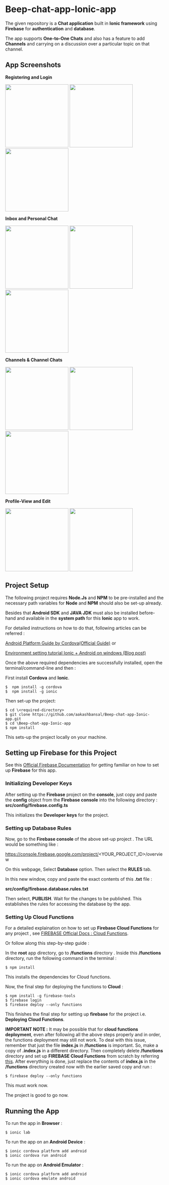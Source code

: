 # Beep-chat-app-Ionic-app

The given repository is a **Chat application** built in **Ionic framework** using **Firebase** for **authentication** and **database**.

The app supports **One-to-One Chats** and also has a feature to add **Channels** and carrying on a discussion over a particular topic on that channel. 

## App Screenshots

**Registering and Login**

<img src="Screenshots/Splash.png" width="200"> <img src="Screenshots/Register.png" width="200"> <img src="Screenshots/Login.png" width="200"> 


**Inbox and Personal Chat**

<img src="Screenshots/Inbox.png" width="200">  <img src="Screenshots/SearchUser.png" width="200"> <img src="Screenshots/PersonalChat.png" width="200">


**Channels & Channel Chats**

<img src="Screenshots/Channels.png" width="200">  <img src="Screenshots/AddChannel.png" width="200"> <img src="Screenshots/ChannelChats.png" width="200">


**Profile-View and Edit**

<img src="Screenshots/ViewProfile.png" width="200">  <img src="Screenshots/ProfileEdit.png" width="200">



## Project Setup

The following project requires **Node.Js** and **NPM** to be pre-installed and the necessary path variables for **Node** and **NPM** should also be set-up already.

Besides that **Android SDK** and **JAVA JDK** must also be installed before-hand and available in the **system path** for this **Ionic** app to work.

For detailed instructions on how to do that, following articles can be referred : 

[Android Platform Guide by Cordova(Official Guide)](https://cordova.apache.org/docs/en/latest/guide/platforms/android/) or

[Environment setting tutorial Ionic + Android on windows (Blog post)](http://www.tiagoporto.com/blog/environment-setting-tutorial-ionic-android-on-windows/)

Once the above required dependencies are successfully installed, open the terminal/command-line and then : 

First install **Cordova** and **Ionic**.

```
$  npm install -g cordova
$  npm install -g ionic
```
Then set-up the project:
```
$ cd \<required-directory>
$ git clone https://github.com/aakashbansal/Beep-chat-app-Ionic-app.git
$ cd \Beep-chat-app-Ionic-app
$ npm install
```

This sets-up the project locally on your machine.

## Setting up Firebase for this Project

See this [Official Firebase Documentation](https://firebase.google.com/docs/web/setup) for getting familiar on how to set up **Firebase** for this app. 


### Initializing Developer Keys

After setting up the **Firebase** project on the **console**, just copy and paste the **config** object from the **Firebase console** into the following directory :  **src/config/firebase.config.ts** 

This initializes the **Developer keys** for the project.

### Setting up Database Rules

Now, go to the **Firebase console** of the above set-up project . The URL would be something like : 

https://console.firebase.google.com/project/<YOUR_PROJECT_ID>/overview

On this webpage, Select **Database** option. Then select the **RULES** tab.

In this new window, copy and paste the exact contents of this **.txt** file :

**src/config/firebase.database.rules.txt** 

Then select, **PUBLISH**. Wait for the changes to be published. This establishes the rules for accessing the database by the app.


### Setting Up Cloud Functions

For a detailed explaination on how to set up **Firebase Cloud Functions** for any project , see [FIREBASE Official Docs : Cloud Functions](https://firebase.google.com/docs/functions/get-started).

Or follow along this step-by-step guide :

In the **root** app directory, go to **/functions** directory . Inside this **/functions** directory, run the following command in the terminal : 
```
$ npm install
```
This installs the dependencies for Cloud functions.

Now, the final step for deploying the functions to **Cloud** :
```
$ npm install -g firebase-tools
$ firebase login
$ firebase deploy --only functions
```

This finishes the final step for setting up **firebase** for the project i.e. **Deploying Cloud Functions**.


**IMPORTANT NOTE :** It may be possible that for **cloud functions deployment**, even after following all the above steps properly and in order, the functions deployment may still not work. To deal with this issue, remember that just the file **index.js** in **/functions** is important. So, make a copy of **.index.js** in a different directory. Then completely delete **/functions** directory and set up **FIREBASE Cloud Functions** from scratch by referring [this](https://firebase.google.com/docs/functions/get-started).
After everything is done, just replace the contents of **index.js** in the **/functions** directory created now with the earlier saved copy and run :
```
$ firebase deploy --only functions
```

This must work now.

The project is good to go now.

## Running the App

To run the app in **Browser** :
```
$ ionic lab
```

To run the app on an **Android Device** :
```
$ ionic cordova platform add android
$ ionic cordova run android
```

To run the app on **Android Emulator** :
```
$ ionic cordova platform add android
$ ionic cordova emulate android
```
